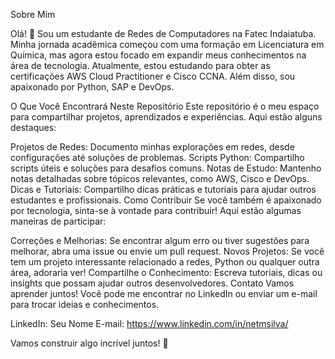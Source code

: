 Sobre Mim

Olá! 👋 Sou um estudante de Redes de Computadores na Fatec Indaiatuba. Minha jornada acadêmica começou com uma formação em Licenciatura em Química, mas agora estou focado em expandir meus conhecimentos na área de tecnologia. Atualmente, estou estudando para obter as certificações AWS Cloud Practitioner e Cisco CCNA. Além disso, sou apaixonado por Python, SAP e DevOps.

O Que Você Encontrará Neste Repositório
Este repositório é o meu espaço para compartilhar projetos, aprendizados e experiências. Aqui estão alguns destaques:

Projetos de Redes: Documento minhas explorações em redes, desde configurações até soluções de problemas.
Scripts Python: Compartilho scripts úteis e soluções para desafios comuns.
Notas de Estudo: Mantenho notas detalhadas sobre tópicos relevantes, como AWS, Cisco e DevOps.
Dicas e Tutoriais: Compartilho dicas práticas e tutoriais para ajudar outros estudantes e profissionais.
Como Contribuir
Se você também é apaixonado por tecnologia, sinta-se à vontade para contribuir! Aqui estão algumas maneiras de participar:

Correções e Melhorias: Se encontrar algum erro ou tiver sugestões para melhorar, abra uma issue ou envie um pull request.
Novos Projetos: Se você tem um projeto interessante relacionado a redes, Python ou qualquer outra área, adoraria ver!
Compartilhe o Conhecimento: Escreva tutoriais, dicas ou insights que possam ajudar outros desenvolvedores.
Contato
Vamos aprender juntos! Você pode me encontrar no LinkedIn ou enviar um e-mail para trocar ideias e conhecimentos.

LinkedIn: Seu Nome E-mail: https://www.linkedin.com/in/netmsilva/

Vamos construir algo incrível juntos! 🚀
